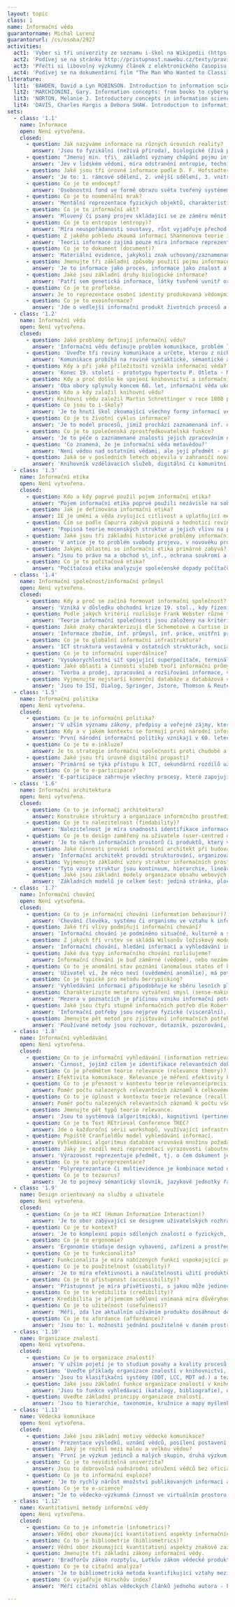 ```yaml
---
layout: topic
class: 1
name: Informační věda
guarantorname: Michal Lorenz
guarantorurl: /cs/osoba/2927
activities:
  act1: 'Vyber si tři univerzity ze seznamu i-škol na Wikipedii (https://en.wikipedia.org/wiki/List_of_information_schools), na jejich webových prezentacích najdi studijní kurikula a porovnej je. Jak se liší od kurikul i-škol v ČR?'
  act2: 'Podívej se na stránku http://pristupnost.nawebu.cz/texty/pravidla-standardy.php na pravidla, jak tvořit přístupný web.'
  act3: 'Přečti si libovolný výzkumný článek z elektronického časopisu Information Research (dostupný na: http://www.informationr.net/ir/)'
  act4: 'Podívej se na dokumentární film "The Man Who Wanted to Classify the World" o Paulu Otletovi a vzniku dokumentalistického hnutí. Jeho kratší verze je volně dostupná na http://archive.org/details/paulotlet/. Zájemci si mohou sehnat i stejnojmennou knihu.'
literature:
  lit1: 'BAWDEN, David a Lyn ROBINSON. Introduction to information science. Chicago: Neal-Schuman, 2013, 351 s. ISBN 978-1-55570-861-0.'
  lit2: 'MARCHIONINI, Gary. Information concepts: from books to cyberspace identities. San Rafael, Calif.: Morgan &amp; Claypool, 2010, 91 s. ISBN 9781598299625.'
  lit3: 'NORTON, Melanie J. Introductory concepts in information science. 2nd ed. Medford, N.J.: Information Today, 2010, 210 s. ISBN 978-1-57387-394-9.'
  lit4: 'DAVIS, Charles Hargis a Debora SHAW. Introduction to information science and technology. Medford, N.J.: Information Today, c2011, xii, 272 s. ISBN 978-1-57387-423-6.'
sets:
  - class: '1.1'
    name: Informace
    open: Není vytvořena.
    closed:
      - question: Jak nazýváme informace na různých úrovních reality?
        answer: 'Jsou to fyzikální (neživá příroda), biologické (živá příroda), sociální (lidská společnost) a technické informace.'
      - question: "Jmenuj min. tři\_ základní významy chápání pojmu informace."
        answer: 'Jev v lidském vědomí, míra odstranění entropie, technická data a dokumenty, a biotické objekty/procesy, proflekse identity v kyberprostoru.'
      - question: Jaké jsou tři úrovně informace podle D. F. Hofstadtera?
        answer: 'Je to: 1. rámcové sdělení, 2. vnější sdělení, 3. vnitřní sdělení.'
      - question: Co je to endocept?
        answer: 'Osobnostní fond ve formě obrazu světa tvořený systémem zkušeností, představ, plánů, očekávání ad., spjatých abstrakcí hodnotového žebříčku.'
      - question: Co je to noumenální mrak?
        answer: 'Mentální reprezentace fyzických objektů, charakteristik, vztahů, událostí a smyslové zkušenosti ve formě asociovaných  idejí a konceptů.'
      - question: Co je to informační akt?
        answer: 'Mluvený či psaný projev skládající se ze záměru měnit stav světa, provedení realizované různými nástroji a technikami a efektu komunikace.'
      - question: Co je to entropie (entropy)?
        answer: 'Míra neuspořádanosti soustavy, růst vyjadřuje přechod od organizovaných, nepravděpodobných stavů ke stavům chaotickým, pravděpodobným.'
      - question: Z jakého pohledu zkoumá informaci Shannonova teorie informace?
        answer: 'Teorii informace zajímá pouze míra informace reprezentovaná bity a bajty, vyjadřující syntaktické uspořádání zprávy, ne její význam či vliv.'
      - question: Co je to dokument (document)?
        answer: 'Materiální evidence, jakýkoli znak uchovaný/zaznamenaný za účelem reprezentace, rekonstituce, ověření materiálního/intelektuálního fenoménu.'
      - question: Jmenujte tři základní způsoby použití pojmu informace podle Michaela Bucklanda.
        answer: 'Je to informace jako proces, informace jako znalost a informace jako věc.'
      - question: Jaké jsou základní druhy biologické informace?
        answer: 'Patří sem genetická informace, látky tvořené uvnitř organizmu (neuronální, endokrynní a imunitní systém) a ontogenetická informace.'
      - question: Co je to proflekse.
        answer: Je to reprezentace osobní identity produkovaná vědomými a nevědomými činnostmi a interakcemi s lidmi a počítačovými agenty v kyberprostoru.
      - question: Co je to exoinformace?
        answer: 'Jde o vedlejší informační produkt životních procesů a inf. chování, střípky informací nevědomě/mimoděk šířené každodenními činnostmi lidí.'
  - class: '1.2'
    name: Informační věda
    open: Není vytvořena.
    closed:
      - question: Jaké problémy definují informační vědu?
        answer: 'Informační vědu definuje problém komunikace, problém literatury a problém informačních systémů.'
      - question: 'Uveďte tři roviny komunikace a určete, kterou z nich se zabývá informační věda.'
        answer: 'Komunikace probíhá na rovině syntaktické, sémantické a pragmatické, přičemž informační vědu zajímá poslední z nich.'
      - question: Kdy a při jaké příležitosti vznikla informační věda?
        answer: 'Konec 19. století - prototypu hypertextu P. Otleta - MDT, 1945 v článku „As we may think” hypertextový stroj V. Bushe - MEMEX.'
      - question: Kdy a proč došlo ke spojení knihovnictví a informační vědy?
        answer: 'Oba obory splynuly koncem 60. let, informační věda ukotvila studijní obor na univerzitách, knihovní věda získala punc experimentální vědy.'
      - question: Kdo a kdy založil knihovní vědu?
        answer: Knihovní vědu založil Martin Schrettinger v roce 1808 publikací stejnojmenné učebnice o uspořádání sbírek knihovny a katalogu.
      - question: Co jsou to i-školy?
        answer: 'Je to hnutí škol zkoumající všechny formy informací ve vědě, obchodu, vzdělání a kultuře disponijící nejmodernějším vybavením včetně laboratoří.'
      - question: Co je to životní cyklus informace?
        answer: 'Je to model procesů, jimiž prochází zaznamenaná inf. od vzniku, shromáždění, zpracování, uložení, vyhledání, distribuci, využití a zničení.'
      - question: Co je to společenská zprostředkovatelská funkce?
        answer: 'Je to péče o zaznamenané znalosti jejich zpracováním do organizovaných sbírek dokumentů tak, aby mohly být rychle a spolehlivě nalezeny.'
      - question: 'Co znamená, že je informační věda metavědou?'
        answer: 'Není vědou nad ostatními vědami, ale její předmět - přenos znalostí v dokumentárních produktech - prolíná celým spektrem konvenčních věd.'
      - question: Jaká se v posledních letech objevila v zahraničí nová informační povolání?
        answer: 'Knihovník vzdělávacích služeb, digitální či komunitní; cybrarian; informační kurátor či kouč; znalostní šampión či navigátor; komunitní misionář, datový archeolog.'
  - class: '1.3'
    name: Informační etika
    open: Není vytvořena.
    closed:
      - question: Kdo a kdy poprvé použil pojem informační etika?
        answer: "Pojem informační etika poprvé použili nezávisle na sobě Rafael Capurro a Robert Hauptman v\_roce 1988."
      - question: Jak je definována informační etika?
        answer: IE je umění a věda zvyšující citlivost a uplatňující metody posouzení morálních hodnot a jednání při aplikaci informací a IT ve společnosti.
      - question: Čím se podle Capurra zabývá popisná a hodnotící rovina informační etiky?
        answer: 'Popisná teorie mocenských struktur a jejich vlivu na přístup k informacím, hodnotící rovina kritizuje morální přístupy v inf. sektoru.'
      - question: Jaké jsou tři základní historické problémy informační etiky v západních zemích?
        answer: 'V antice je to problém svobody projevu, v novověku problém svobody tisku a v současnosti problém svobodného přístupu.'
      - question: Jakými oblastmi se informační etika primárně zabývá?
        answer: "Jsou to právo na a obchod s\_inf., ochrana soukromí a autorských práv, intelektuální svoboda, zneužití inf. a ICT, profesní etika inf. oborů."
      - question: Co je to počítačová etika?
        answer: "Počítačová etika analyzuje společenské dopady počítačů, postupy jejich etického užití a řeší morální dilemata související s\_informatizací."
  - class: '1.4'
    name: Informační společnost/informační průmysl
    open: Není vytvořena.
    closed:
      - question: Kdy a proč se začíná formovat informační společnost?
        answer: 'Vzniká v důsledku obchodní krize 19. stol., kdy řízení energeticko-materiálních procesů potřebuje odpovídající růst využívání informací.'
      - question: Podle jakých kritérií rozlišuje Frank Webster různé teorie informační společnosti?
        answer: 'Teorie informační společnosti jsou založeny na kritériu technologickém, ekonomickém, prostorovém, kulturním a kritériu zaměstnanosti.'
      - question: Jaké znaky charakterizují dle Schemetové a Curtise informační společnost?
        answer: 'Informace zbožím, inf. průmysl, inf. práce, vnitřní propojenost, komplexní mediální prostředí, interakce technologického a sociálního pokroku.'
      - question: Co je to globální informační infrastruktura?
        answer: 'ICT struktura vestavěná v ostatních strukturách, sociálním uspořádání a technologiích, umožňující vykonávat informační činnosti.'
      - question: Co je to informační superdálnice?
        answer: 'Vysokorychlostní síť spojující superpočítače, terminály a digitální knihovny, umožňuje spolupráci na dálku a neomezený tok digitálních dat.'
      - question: Jaké oblasti a činnosti služeb tvoří informační průmysl?
        answer: 'Tvorba a prodej, zpracování a rozšiřování informace, výroba zařízení pro zpracování informace, vysoce specializované služby vázané na výzkum.'
      - question: Vyjmenujte nejstarší komerční databáze a databázová centra určená primárně pro výzkumný komerční sektor.
        answer: 'Jsou to ISI, Dialog, Springer, Jstore, Thomson & Reuter.'
  - class: '1.5'
    name: Informační politika
    open: Není vytvořena.
    closed:
      - question: Co je to informační politika?
        answer: 'V užším významu zákony, předpisy a veřejné zájmy, které podporují, brání či regulují životní cyklus informace, v širším společenské mechanismy pro kontrolu informací a jejich společenské účinky.'
      - question: Kdy a v jakém kontextu se formují první národní informační politiky?
        answer: 'První národní informační politiky vznikají v 60. letech 20. stol. díky studené válce, závodům v dobývání vesmíru a vzniku nových technologií.'
      - question: Co je to e-inkluze?
        answer: Je to strategie informační společnosti proti chudobě a sociálnímu vyloučení.
      - question: Jaké jsou tři úrovně digitální propasti?
        answer: 'Primární se týká přístupu k ICT, sekundární rozdílů uživatelských znalostí a dovedností, terciární vlivu kultury, politiky a ekonomiky.'
      - question: Co je to e-participace?
        answer: 'E-participace zahrnuje všechny procesy, které zapojují občany do veřejných rozhodovacích procesů a správy státních záležitostí pomocí ICT.'
  - class: '1.6'
    name: Informační architektura
    open: Není vytvořena.
    closed:
      - question: Co to je informačí architektura?
        answer: Konstrukce struktury a organizace informčního prostředí.
      - question: Co je to nalezitelnost (findability)?
        answer: 'Nalezitelnost je míra snadnosti identifikace informace uživatelem, obsažené ve webovém sídle, ať již z jeho vnějšku či uvnitř tohoto sídla.'
      - question: Co je to design zaměřený na uživatele (user-centred design)?
        answer: 'Je to návrh informačních prostorů či produktů, který vychází ze zkušeností uživatelů při řešení jejich vlastních problémů.'
      - question: Jaké činnosti provádí informační architekt při budování základních prvků informační architektury?
        answer: 'Informační architekt provádí strukturování, organizování, klasifikování, popisování (labeling) a tvorbu navigace v informačním prostoru.'
      - question: Vyjmenujte základní vzory struktur informačních prostorů.
        answer: 'Tyto vzory struktur jsou kontinuum, hierarchie, lineární struktura, multicesta, matice a síť.'
      - question: Jaké jsou základní modely organizace obsahu webových sídel?
        answer: 'Základních modelů je celkem šest: jediná stránka, plochá struktura, index, sedmikráska, přesná hierarchie, multidimenzionální hierarchie.'
  - class: '1.7'
    name: Informační chování
    open: Není vytvořena.
    closed:
      - question: Co to je informační chování (information behaviour)? 
        answer: 'Chování člověka, systému či organismu ve vztahu k informačním zdrojům a informacím.'
      - question: Jaké tři vlivy podmiňují informační chování?
        answer: 'Informační chování je podmíněno situačně, kulturně a sociálně.'
      - question: Z jakých tří vrstev se skládá Wilsonův ložiskový model informačního chování?
        answer: 'Informační chování, hledání informací a vyhledávání informací, informační průzkum.'
      - question: Jaké dva typy informačního chování rozlišujeme?
        answer: Informační chování je buď záměrné (vědomé), nebo nezáměrné (pasivní).
      - question: Co to je anomální stav poznání (anomalous states of knowledge)? 
        answer: 'Uživatel ví, že něco neví (uvědomění anomálie), má potřebu nalézt potřebné informace a zhodnotit, zda anomálie stále existuje.'
      - question: Co je typické pro metodu berrypicking?
        answer: 'Vyhledávání informací připodobňuje ke sběru lesních plodů, uživatel získává informace po částech, zpřesňuje a reformuluje svůj dotaz.'
      - question: Charakterizujte metaforu vytváření smysl (sense-making).
        answer: 'Mezera v poznatcích je příčinou vzniku informační potřeby, která motivuje uživatele k hledání informace za účelem pochopení smyslu situace.'
      - question: Jaké jsou čtyři stupně informačních potřeb dle Roberta S. Tylora?
        answer: 'Informační potřeby jsou nejprve fyzické (viscerální), vědomé, formalizované a nakonec kompromisní.'
      - question: Jmenujte pět metod pro zjišťování informačních potřeb.
        answer: 'Používané metody jsou rozhovor, dotazník, pozorování, deník, analýza transakčních či webových logů, citační analýza, knihovní statistiky.'
  - class: '1.8'
    name: Informační vyhledávání
    open: Není vytvořena.
    closed:
      - question: Co to je informační vyhledávání (information retrieval)? 
        answer: 'Činnost, jejímž cílem je identifikace relevantních dokumentů či informací v informačních zdrojích pomocí dotazovacích a selekčních jazyků.'
      - question: Co je předmětem teorie relevance (relevance theory)? 
        answer: Efektivita komunikace. Relevance je měření efektivity kontaktu mezi zdrojem a přijímačem v procesu komunikace.
      - question: Co to je přesnost v kontextu teorie relevance(precision)? 
        answer: Poměr počtu nalezených relevantních záznamů k celkovému počtu záznamů.
      - question: Co to je úplnost v kontextu teorie relevance (recall)?
        answer: Poměr počtu nalezených relevantních záznamů k počtu všech relevantních záznamů.
      - question: Jmenujte pět typů teorie relevance.
        answer: 'Jsou to systémová (algoritmická), kognitivní (pertinence), tematická (předmětová), motivační (emoční) a situační (užitečnost) relevance.'
      - question: Co je to Text REtrieval Conference TREC?
        answer: Jde o každoroční sérii workshopů, využívající infrastrukturu potřebnou pro evaluaci výsledků vyhledávání informací ve velkém měřítku.
      - question: Popiště Cranfieldův model vyhledávání informací.
        answer: Vyhledávací algoritmus databáze srovnává množinu požadavků a jejich reprezentací (dotazy) se sbírkou dokumentů a jejich reprezentací (indexy).
      - question: Jaký je rozdíl mezi reprezentací výrazovosti (aboutness) a existence (isness)?
        answer: 'Výrazovost reprezentuje předmět, tj. o čem dokument je, existence vyjadřuje třídu, do níž práce dle své formy nebo žánru náleží.'
      - question: Co je to polyreprezentace?
        answer: 'Polyreprezantace či multievidence je kombinace metod umožňující použít reprezentaci dokumentu odpovídající dané situaci, záměru či potřebě.'
      - question: Co je to tezaurus?
        answer: 'Je to pojmový sémantický slovník, jazykové jednotky řazeny dle významových vztahů (nadřazené, podřazené, synonyma apod).'
  - class: '1.9'
    name: Design orientovaný na služby a uživatele
    open: Není vytvořena.
    closed:
      - question: Co je to HCI (Human Information Interaction)?
        answer: 'Je to obor zabývající se designem uživatelských rozhraní, evaluací a implementací interaktivních výpočetních systémů používaných lidmi.'
      - question: Co je to kontext?
        answer: 'Je to komplexní popis sdílených znalostí o fyzických, sociálních, historických či jiných okolnostech, za nichž se objevují akce a události.'
      - question: Co je to ergonomie?
        answer: 'Ergonomie studuje design vybavení, zařízení a prostředí ve kterém fungují odpovídající lidskému tělu a jeho kognitivním schopnostem.'
      - question: Co je to funkcionalita?
        answer: Funkcionalita je míra nabízených funkcí uspokojující potřeby uživatelů.
      - question: Co je to použitelnost (usability)?
        answer: 'Je to míra efektivnosti a naučitelnosti užití produktů/služeb k dosažení stanovených cílů, a to i ke spokojenosti specifických uživatelů.'
      - question: Co je to přístupnost (accessibility)?
        answer: 'Přístupnost je míra přívětivosti, s jakou může jedinec provádět vybranou činnost, na vybraném místě, vybraným způsobem a ve vybraný čas.'
      - question: Co je to kredibilita (credibility)?
        answer: Kredibilita je příjemcem sdělení vnímaná míra důvěryhodnosti a serióznosti zdroje informací.
      - question: Co je to užitečnost (usefulness)?
        answer: 'Měří, zda lze aktuálním užíváním produktu dosáhnout designérem zamýšleného cíle a současně efektivně uspokojit cíle uživatelů.'
      - question: Co je to afordance (affordance)?
        answer: 'Jsou to: 1. možnosti jednání použitelné v daném prostředí nezávisle na vnímání jedince 2.vnímané vlastnosti objektů určující možná použití.'
  - class: '1.10'
    name: Organizace znalostí
    open: Není vytvořena.
    closed:
      - question: Co je to organizace znalostí?
        answer: 'V užším pojetí je to studium povahy a kvality procesů organizování znalostí a systémů organizace, v širším sociální dělby mentální práce.'
      - question: 'Uveďte příklady organizace znalostí v knihovnictví, informační vědě, lingvistice, biologii a chemii.'
        answer: 'Jsou to klasifikační systémy (DDT, LCC, MDT ad.) a tezaury, sémantické sítě, jazykové stromy, taxonomie druhů, periodická tabulka prvků.'
      - question: Jaké jsou základní funkce organizace znalostí v knihovnictví?
        answer: 'Jsou to funkce vyhledávací (katalogy, bibliografie), dokumentační (inf. o dokumentu a způsobu dostupnosti), pořádací (fond v regálech).'
      - question: Uveďte základní principy organizace znalostí.
        answer: 'Jsou to hierarchie, taxonomie, kružnice a mapy myšlenkové, konceptuální či témat.'
  - class: '1.11'
    name: Vědecká komunikace
    open: Není vytvořena.
    closed:
      - question: Jaké jsou základní motivy vědecké komunikace?
        answer: 'Prezentace výsledků, uznání vědců, posílení postavení, potvrzení prvenství objevu, inf. o stavu poznání, nízké riziko opakovaných výzkumů.'
      - question: Jaký je rozdíl mezi malou a velkou vědou?
        answer: 'První je výzkum jedinců a malých skupin, druhá výzkum velkého rozsahu vyžadující sdílenou infrastrukturu a národní či nadnárodní dotace.'
      - question: Co je to neviditelná univerzita?
        answer: Jsou to dobrovolná nadnárodní sdružení vědců bez oficiální organizace, spolupracující pomocí neformálních kanálů a meziosobních vztahů.
      - question: Co je to informační exploze?
        answer: 'Je to rychlý nárůst množství publikovaných informací a dat a jeho důsledky, které vytváří společenský informační problém.'
      - question: Co je to e-science?
        answer: "Je to vědecko-výzkumná činnost ve virtuálním prostoru, generovaná pomocí informačně komunikačních technologií a počítačů připojených k\_síti."
  - class: '1.12'
    name: Kvantitativní metody informční vědy
    open: Není vytvořena.
    closed:
      - question: Co to je infometrie (infometrics)?
        answer: Vědní obor zkoumající kvantitativní aspekty informačních zdrojů a komunikaci informací.
      - question: Co to je bibliometrie (bibliometrics)?
        answer: Vědní obor zkoumající kvantitativní aspekty znakově zaznamenaného diskurzu a publikačního chování jako odrazu stavu vědeckého poznání.
      - question: Jmenujte tři základní zákony informační vědy.
        answer: 'Bradforův zákon rozptylu, Lotkův zákon vědecké produktivity, Zipfův zákon výskytu slov.'
      - question: Co je to citační analýza?
        answer: 'Je to bibliometrická metoda kvantifikující vztahy mezi autory, dokumenty a vědními obory na základě bibliografických citací a referencí.'
      - question: Co vyjadřuje Hirschův index?
        answer: 'Měří citační ohlas vědeckých článků jednoho autora - kolik jeho článků má vyšší citovanost, než je pořadové číslo článku dle počtu citací.'

---
```

